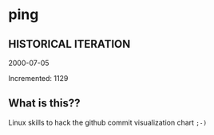 # ping

## HISTORICAL ITERATION
2000-07-05

Incremented: 1129

## What is this?? 
Linux skills to hack the github commit visualization chart `;-)`
